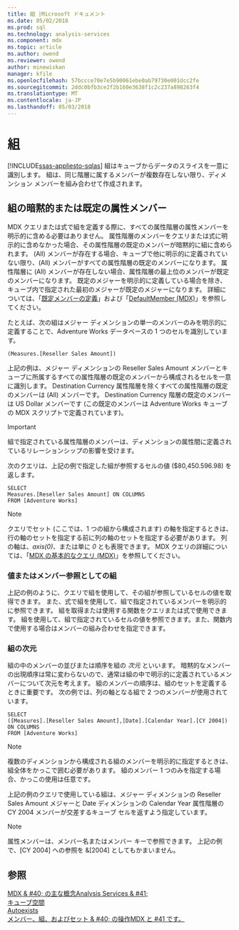 ```yaml
---
title: 組 |Microsoft ドキュメント
ms.date: 05/02/2018
ms.prod: sql
ms.technology: analysis-services
ms.component: mdx
ms.topic: article
ms.author: owend
ms.reviewer: owend
author: minewiskan
manager: kfile
ms.openlocfilehash: 57bccce70e7e5b90061ebe0ab79730e001dcc2fe
ms.sourcegitcommit: 2ddc0bfb3ce2f2b160e3638f1c2c237a898263f4
ms.translationtype: MT
ms.contentlocale: ja-JP
ms.lasthandoff: 05/03/2018
---
```

# <a name="tuples"></a>組
[!INCLUDE[ssas-appliesto-sqlas](../../../includes/ssas-appliesto-sqlas.md)]
  組はキューブからデータのスライスを一意に識別します。 組は、同じ階層に属するメンバーが複数存在しない限り、ディメンション メンバーを組み合わせて作成されます。  
  
## <a name="implicit-or-default-attribute-members-in-a-tuple"></a>組の暗黙的または既定の属性メンバー  
 MDX クエリまたは式で組を定義する際に、すべての属性階層の属性メンバーを明示的に含める必要はありません。 属性階層のメンバーをクエリまたは式に明示的に含めなかった場合、その属性階層の既定のメンバーが暗黙的に組に含められます。 (All) メンバーが存在する場合、キューブで他に明示的に定義されていない限り、(All) メンバーがすべての属性階層の既定のメンバーになります。 属性階層に (All) メンバーが存在しない場合、属性階層の最上位のメンバーが既定のメンバーになります。 既定のメジャーを明示的に定義している場合を除き、キューブ内で指定された最初のメジャーが既定のメジャーになります。 詳細については、「[既定メンバーの定義](../../../analysis-services/multidimensional-models/attribute-properties-define-a-default-member.md)」および「[DefaultMember (MDX)](../../../mdx/defaultmember-mdx.md)」を参照してください。  
  
 たとえば、次の組はメジャー ディメンションの単一のメンバーのみを明示的に定義することで、Adventure Works データベースの 1 つのセルを識別しています。  
  
```  
(Measures.[Reseller Sales Amount])  
```  
  
 上記の例は、メジャー ディメンションの Reseller Sales Amount メンバーとキューブに所属するすべての属性階層の既定のメンバーから構成されるセルを一意に識別します。 Destination Currency 属性階層を除くすべての属性階層の既定のメンバーは (All) メンバーです。 Destination Currency 階層の既定のメンバーは US Dollar メンバーです (この既定のメンバーは Adventure Works キューブの MDX スクリプトで定義されています)。  
  
> [!IMPORTANT]  
>  組で指定されている属性階層のメンバーは、ディメンションの属性間に定義されているリレーションシップの影響を受けます。  
  
 次のクエリは、上記の例で指定した組が参照するセルの値 ($80,450.596.98) を返します。  
  
```  
SELECT   
Measures.[Reseller Sales Amount] ON COLUMNS   
FROM [Adventure Works]  
```  
  
> [!NOTE]  
>  クエリでセット (ここでは、1 つの組から構成されます) の軸を指定するときは、行の軸のセットを指定する前に列の軸のセットを指定する必要があります。 列の軸は、*axis(0)*、または単に *0* とも表現できます。 MDX クエリの詳細については、「[MDX の基本的なクエリ (MDX)](../../../analysis-services/multidimensional-models/mdx/mdx-query-the-basic-query.md)」を参照してください。  
  
### <a name="tuples-as-values-or-member-references"></a>値またはメンバー参照としての組  
 上記の例のように、クエリで組を使用して、その組が参照しているセルの値を取得できます。 また、式で組を使用して、組で指定されているメンバーを明示的に参照できます。 組を取得または使用する関数をクエリまたは式で使用できます。 組を使用して、組で指定されているセルの値を参照できます。また、関数内で使用する場合はメンバーの組み合わせを指定できます。  
  
### <a name="tuple-dimensionality"></a>組の次元  
 組の中のメンバーの並びまたは順序を組の *次元* といいます。 暗黙的なメンバーの出現順序は常に変わらないので、通常は組の中で明示的に定義されているメンバーについて次元を考えます。 組のメンバーの順序は、組のセットを定義するときに重要です。 次の例では、列の軸となる組で 2 つのメンバーが使用されています。  
  
```  
SELECT   
([Measures].[Reseller Sales Amount],[Date].[Calendar Year].[CY 2004]) ON COLUMNS   
FROM [Adventure Works]  
```  
  
> [!NOTE]  
>  複数のディメンションから構成される組のメンバーを明示的に指定するときは、組全体をかっこで囲む必要があります。 組のメンバー 1 つのみを指定する場合、かっこの使用は任意です。  
  
 上記の例のクエリで使用している組は、メジャー ディメンションの Reseller Sales Amount メジャーと Date ディメンションの Calendar Year 属性階層の CY 2004 メンバーが交差するキューブ セルを返すよう指定しています。  
  
> [!NOTE]  
>  属性メンバーは、メンバー名またはメンバー キーで参照できます。 上記の例で、[CY 2004] への参照を &[2004] としてもかまいません。  
  
## <a name="see-also"></a>参照  
 [MDX & #40; の主な概念Analysis Services & #41;](../../../analysis-services/multidimensional-models/mdx/key-concepts-in-mdx-analysis-services.md)   
 [キューブ空間](../../../analysis-services/multidimensional-models/mdx/cube-space.md)   
 [Autoexists](../../../analysis-services/multidimensional-models/mdx/autoexists.md)   
 [メンバー、組、およびセット & #40; の操作MDX と #41 です。](../../../analysis-services/multidimensional-models/mdx/working-with-members-tuples-and-sets-mdx.md)  
  
  
